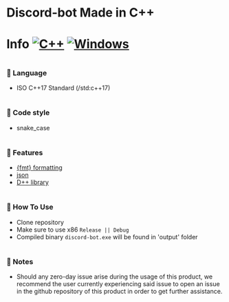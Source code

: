 # Discord-bot Made in C++

# Info [![C++](https://img.shields.io/badge/language-C%2B%2B-%23f34b7d.svg)](https://en.wikipedia.org/wiki/C%2B%2B) [![Windows](https://img.shields.io/badge/platform-Windows-0078d7.svg)](https://en.wikipedia.org/wiki/Microsoft_Windows)

#

### 📙 Language 
- ISO C++17 Standard (/std:c++17)

#

### :test_tube: Code style 

- snake_case

#

### :balloon: Features
- [{fmt} formatting](https://github.com/fmtlib/fmt/)
- [json](https://github.com/nlohmann/json)
- [D++ library](https://github.com/brainboxdotcc/DPP)

#

### 🌠 How To Use
- Clone repository
- Make sure to use x86 `Release || Debug`
- Compiled binary `discord-bot.exe` will be found in 'output' folder

#

### 📢 Notes
- Should any zero-day issue arise during the usage of this product, we recommend the user currently experiencing said issue to open an issue in the github repository of this product in order to get further assistance.
